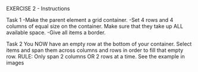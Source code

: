 EXERCISE 2 - Instructions 

Task 1 
-Make the parent element a grid container. 
-Set 4 rows and 4 columns of equal size on the container. Make sure that they take up ALL available space. 
-Give all items a border. 

Task 2
You NOW have an empty row at the bottom of your container. Select items and span them across columns and rows in order to fill that empty row. 
RULE: Only span 2 columns OR 2 rows at a time.
See the example in images


